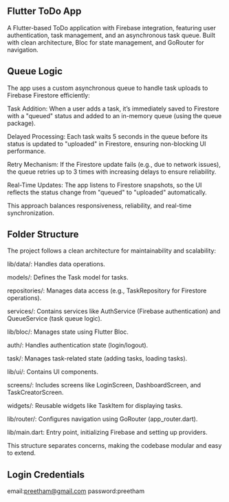 ## Flutter ToDo App

A Flutter-based ToDo application with Firebase integration, featuring user authentication, task management, and an asynchronous task queue. Built with clean architecture, Bloc for state management, and GoRouter for navigation.

## Queue Logic

The app uses a custom asynchronous queue to handle task uploads to Firebase Firestore efficiently:





Task Addition: When a user adds a task, it’s immediately saved to Firestore with a "queued" status and added to an in-memory queue (using the queue package).



Delayed Processing: Each task waits 5 seconds in the queue before its status is updated to "uploaded" in Firestore, ensuring non-blocking UI performance.



Retry Mechanism: If the Firestore update fails (e.g., due to network issues), the queue retries up to 3 times with increasing delays to ensure reliability.



Real-Time Updates: The app listens to Firestore snapshots, so the UI reflects the status change from "queued" to "uploaded" automatically.

This approach balances responsiveness, reliability, and real-time synchronization.

## Folder Structure

The project follows a clean architecture for maintainability and scalability:





lib/data/: Handles data operations.





models/: Defines the Task model for tasks.



repositories/: Manages data access (e.g., TaskRepository for Firestore operations).



services/: Contains services like AuthService (Firebase authentication) and QueueService (task queue logic).



lib/bloc/: Manages state using Flutter Bloc.





auth/: Handles authentication state (login/logout).



task/: Manages task-related state (adding tasks, loading tasks).



lib/ui/: Contains UI components.





screens/: Includes screens like LoginScreen, DashboardScreen, and TaskCreatorScreen.



widgets/: Reusable widgets like TaskItem for displaying tasks.



lib/router/: Configures navigation using GoRouter (app_router.dart).



lib/main.dart: Entry point, initializing Firebase and setting up providers.

This structure separates concerns, making the codebase modular and easy to extend.
## Login Credentials

email:preetham@gmail.com
password:preetham
